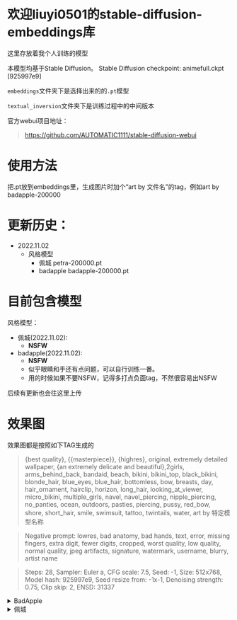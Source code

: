 # 欢迎liuyi0501的stable-diffusion-embeddings库

这里存放着我个人训练的模型

本模型均基于Stable Diffusion。
Stable Diffusion checkpoint: animefull.ckpt [925997e9]

`embeddings`文件夹下是选择出来的的`.pt`模型

`textual_inversion`文件夹下是训练过程中的中间版本

官方webui项目地址：
>https://github.com/AUTOMATIC1111/stable-diffusion-webui

# 使用方法

把.pt放到embeddings里，生成图片时加个“art by 文件名”的tag，例如art by badapple-200000
# 更新历史：
- 2022.11.02
  - 风格模型
    - 佩城 petra-200000.pt
    - badapple badapple-200000.pt
    
# 目前包含模型

风格模型：

- 佩城(2022.11.02):
  - **NSFW** 
- badapple(2022.11.02):
  - **NSFW**
  - 似乎眼睛和手还有点问题，可以自行训练一番。
  - 用的时候如果不要NSFW，记得多打点负面tag，不然很容易出NSFW

后续有更新也会往这里上传

# 效果图

效果图都是按照如下TAG生成的
>{best quality}, {{masterpiece}}, {highres}, original, extremely detailed wallpaper, {an extremely delicate and beautiful},2girls, arms_behind_back, bandaid, beach, bikini, bikini_top, black_bikini, blonde_hair, blue_eyes, blue_hair, bottomless, bow, breasts, day, hair_ornament, hairclip, horizon, long_hair, looking_at_viewer, micro_bikini, multiple_girls, navel, navel_piercing, nipple_piercing, no_panties, ocean, outdoors, pasties, piercing, pussy, red_bow, shore, short_hair, smile, swimsuit, tattoo, twintails, water, art by 特定模型名称

>Negative prompt: lowres, bad anatomy, bad hands, text, error, missing fingers, extra digit, fewer digits, cropped, worst quality, low quality, normal quality, jpeg artifacts, signature, watermark, username, blurry, artist name

>Steps: 28, Sampler: Euler a, CFG scale: 7.5, Seed: -1, Size: 512x768, Model hash: 925997e9, Seed resize from: -1x-1, Denoising strength: 0.75, Clip skip: 2, ENSD: 31337

<details>
  <summary>BadApple</summary>
  
  ![](https://github.com/liuyi0501/stable-diffusion-embeddings/raw/main/embeddings/badapple-200000.png)
</details>

<details>
  <summary>佩城</summary>
  
  ![](https://github.com/liuyi0501/stable-diffusion-embeddings/raw/main/embeddings/petra-200000.png)
</details>
